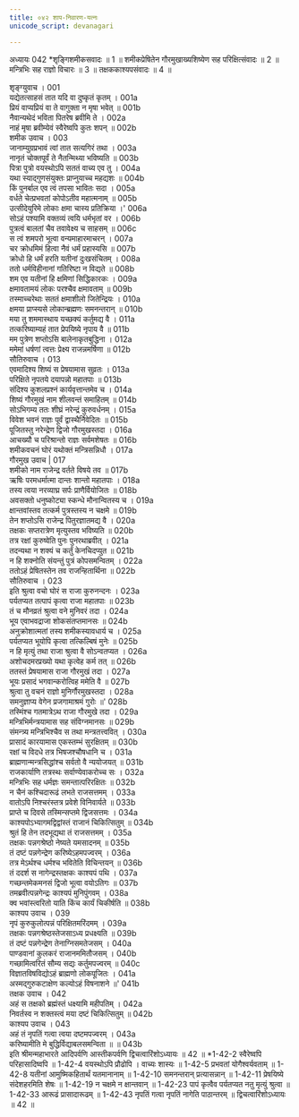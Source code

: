 ```yaml
---
title: ०४२ शाप-निवारण-यत्नः
unicode_script: devanagari

---
```



अध्यायः 042
*शृङ्गिशमीकसवादः ॥ 1 ॥ शमीकप्रेषितेन गौरमुखाख्यशिष्येण सह परिक्षित्संवादः ॥ 2 ॥ मन्त्रिभिः सह राज्ञो विचारः ॥ 3 ॥ तक्षककाश्यपसंवादः ॥ 4 ॥ 

शृङ्ग्युवाच । 	001  
यद्येतत्साहसं तात यदि वा दुष्कृतं कृतम् ।	001a  
प्रियं वाप्यप्रियं वा ते वागुक्ता न मृषा भवेत् ॥	001b  
नैवान्यथेदं भविता पितरेष ब्रवीमि ते ।	002a  
नाहं मृषा ब्रवीम्येवं स्वैरेष्वपि कुतः शपन् ॥	002b  
शमीक उवाच । 	003  
जानाम्युग्रप्रभावं त्वां तात सत्यगिरं तथा ।	003a  
नानृतं चोक्तपूर्वं ते नैतन्मिथ्या भविष्यति ॥	003b  
पित्रा पुत्रो वयस्थोऽपि सततं वाच्य एव तु ।	004a  
यथा स्याद्गुणसंयुक्तः प्राप्नुयाच्च महद्यशः ॥	004b  
किं पुनर्बाल एव त्वं तपसा भावितः सदा ।	005a  
वर्धते चेत्प्रभवतां कोपोऽतीव महात्मनाम् ॥	005b  
उत्सीदेयुरिमे लोकाः क्षमा चास्य प्रतिक्रिया ।'	006a  
सोऽहं पश्यामि वक्तव्यं त्वयि धर्मभृतां वर । 	006b  
पुत्रत्वं बालतां चैव तवावेक्ष्य च साहसम् ॥ 	006c  
स त्वं शमपरो भूत्वा वन्यमाहारमाचरन् ।	007a  
चर क्रोधमिमं हित्वा नैवं धर्मं प्रहास्यसि ॥	007b  
क्रोधो हि धर्मं हरति यतीनां दुःखसंचितम् ।	008a  
ततो धर्मविहीनानां गतिरिष्टा न विद्यते ॥	008b  
शम एव यतीनां हि क्षमिणां सिद्धिकारकः ।	009a  
क्षमावतामयं लोकः परश्चैव क्षमावताम् ॥	009b  
तस्माच्चरेथाः सततं क्षमाशीलो जितेन्द्रियः ।	010a  
क्षमया प्राप्स्यसे लोकान्ब्रह्मणः समनन्तरान् ॥	010b  
मया तु शममास्थाय यच्छक्यं कर्तुमद्य वै ।	011a  
तत्करिष्याम्यहं तात प्रेपयिष्ये नृपाय वै ॥	011b  
मम पुत्रेण शप्तोऽसि बालेनाकृतबुद्धिना ।	012a  
ममेमां धर्षणां त्वत्तः प्रेक्ष्य राजन्नमर्षिणा ॥	012b  
सौतिरुवाच । 	013  
एवमादिश्य शिष्यं स प्रेषयामास सुव्रतः ।	013a  
परिक्षिते नृपतये दयापन्नो महातपाः ॥	013b  
संदिश्य कुशलप्रश्नं कार्यवृत्तान्तमेव च ।	014a  
शिष्यं गौरमुखं नाम शीलवन्तं समाहितम् ॥	014b  
सोऽभिगम्य ततः शीघ्रं नरेन्द्रं कुरुवर्धनम् ।	015a  
विवेश भवनं राज्ञः पूर्वं द्वास्थैर्निवेदितः ॥	015b  
पूजितस्तु नरेन्द्रेण द्विजो गौरमुखस्तदा ।	016a  
आचख्यौ च परिश्रान्तो राज्ञः सर्वमशेषतः ॥	016b  
शमीकवचनं घोरं यथोक्तं मन्त्रिसन्निधौ ।	017a  
गौरमुख उवाच |	017  
शमीको नाम राजेन्द्र वर्तते विषये तव ॥	017b  
ऋषिः परमधर्मात्मा दान्तः शान्तो महातपाः ।	018a  
तस्य त्वया नरव्याघ्र सर्पः प्राणैर्वियोजितः ॥	018b  
अवसक्तो धनुष्कोट्या स्कन्धे मौनान्वितस्य च ।	019a  
क्षान्तवांस्तव तत्कर्म पुत्रस्तस्य न चक्षमे ॥	019b  
तेन शप्तोऽसि राजेन्द्र पितुरज्ञातमद्य वै ।	020a  
तक्षकः सप्तरात्रेण मृत्युस्तव भविष्यति ॥	020b  
तत्र रक्षां कुरुष्वेति पुनः पुनरथाब्रवीत् ।	021a  
तदन्यथा न शक्यं च कर्तुं केनचिदप्युत ॥	021b  
न हि शक्नोति संयन्तुं पुत्रं कोपसमन्वितम् ।	022a  
ततोऽहं प्रेषितस्तेन तव राजन्हितार्थिना ॥	022b  
सौतिरुवाच । 	023  
इति श्रुत्वा वचो घोरं स राजा कुरुनन्दनः ।	023a  
पर्यतप्यत तत्पापं कृत्वा राजा महातपाः ॥	023b  
तं च मौनव्रतं श्रुत्वा वने मुनिवरं तदा ।	024a  
भूय एवाभवद्राजा शोकसंतप्तमानसः ॥	024b  
अनुक्रोशात्मतां तस्य शमीकस्यावधार्य च ।	025a  
पर्यतप्यत भूयोपि कृत्वा तत्किल्बिषं मुनेः ॥	025b  
न हि मृत्युं तथा राजा श्रुत्वा वै सोऽन्वतप्यत ।	026a  
अशोचदमरप्रख्यो यथा कृत्वेह कर्म तत् ॥	026b  
ततस्तं प्रेषयामास राजा गौरमुखं तदा ।	027a  
भूयः प्रसादं भगवान्करोत्विह ममेति वै ॥	027b  
श्रुत्वा तु वचनं राज्ञो मुनिर्गौरमुखस्तदा ।	028a  
समनुज्ञाप्य वेगेन प्रजगामाश्रमं गुरोः ॥' 	028b  
तस्मिंश्च गतमात्रेऽथ राजा गौरमुखे तदा ।	029a  
मन्त्रिभिर्मन्त्रयामास सह संविग्नमानसः ॥	029b  
संमन्त्र्य मन्त्रिभिश्चैव स तथा मन्त्रतत्त्ववित् ।	030a  
प्रासादं कारयामास एकस्तम्भं सुरक्षितम् ॥	030b  
रक्षां च विदधे तत्र भिषजश्चौषधानि च ।	031a  
ब्राह्मणान्मन्त्रसिद्धांश्च सर्वतो वै न्ययोजयत् ॥	031b  
राजकार्याणि तत्रस्थः सर्वाण्येवाकरोच्च सः ।	032a  
मन्त्रिभिः सह धर्मज्ञः समन्तात्परिरक्षितः ॥	032b  
न चैनं कश्चिदारूढं लभते राजसत्तमम् ।	033a  
वातोऽपि निश्चरंस्तत्र प्रवेशे विनिवार्यते ॥	033b  
प्राप्ते च दिवसे तस्मिन्सप्तमे द्विजसत्तमः ।	034a  
काश्यपोऽभ्यागमद्विद्वांस्तं राजानं चिकित्सितुम् ॥	034b  
श्रुतं हि तेन तदभूद्यथा तं राजसत्तमम् ।	035a  
तक्षकः पन्नगश्रेष्ठो नेष्यते यमसादनम् ॥	035b  
तं दष्टं पन्नगेन्द्रेण करिष्येऽहमपज्वरम् ।	036a  
तत्र मेऽर्थश्च धर्मश्च भवितेति विचिन्तयन् ॥	036b  
तं ददर्श स नागेन्द्रस्तक्षकः काश्यपं पथि ।	037a  
गच्छन्तमेकमनसं द्विजो भूत्वा वयोऽतिगः ॥	037b  
तमब्रवीत्पन्नगेन्द्रः काश्यपं मुनिपुंगवम् ।	038a  
क्व भवांस्त्वरितो याति किंच कार्यं चिकीर्षति ॥	038b  
काश्यप उवाच । 	039  
नृपं कुरुकुलोत्पन्नं परिक्षितमरिंदमम् ।	039a  
तक्षकः पन्नगश्रेष्ठस्तेजसाऽध्य प्रधक्ष्यति ॥	039b  
तं दष्टं पन्नगेन्द्रेण तेनाग्निसमतेजसम् ।	040a  
पाण्डवानां कुलकरं राजानममितौजसम् । 	040b  
गच्छामित्वरितं सौम्य सद्यः कर्तुमपज्वरम् ॥ 	040c  
विज्ञातविषविद्योऽहं ब्राह्मणो लोकपूजितः ।	041a  
अस्मद्गुरुकटाक्षेण कल्योऽहं विषनाशने ॥' 	041b  
तक्षक उवाच । 	042  
अहं स तक्षको ब्रह्मंस्तं धक्ष्यामि महीपतिम् ।	042a  
निवर्तस्व न शक्तस्त्वं मया दष्टं चिकित्सितुम् ॥	042b  
काश्यप उवाच । 	043  
अहं तं नृपतिं गत्वा त्वया दष्टमपज्वरम् ।	043a  
करिष्यामीति मे बुद्धिर्विद्याबलसमन्विता ॥ ॥	043b  
इति श्रीमन्महाभारते आदिपर्वणि आस्तीकपर्वणि द्विचत्वारिंशोऽध्यायः ॥ 42 ॥ 
*1-42-2 स्वैरेष्वपि परिहासादिष्वपि ॥ 1-42-4 वयस्थोऽपि प्रौढोपि । वाच्यः शास्यः ॥ 1-42-5 प्रभवतां योगैश्वर्यवताम् ॥ 1-42-8 यतीनां आमुष्मिकहितार्थं यतमानानाम् ॥ 1-42-10 समनन्तरान् प्रत्यासन्नान् ॥ 1-42-11 प्रेषयिष्ये संदेशहरमिति शेषः ॥ 1-42-19 न चक्षमे न क्षान्तवान् ॥ 1-42-23 पापं कृत्वैव पर्यतप्यत नतु मृत्युं श्रुत्वा ॥ 1-42-33 आरूढं प्रासादारूढम् ॥ 1-42-43 नृपतिं गत्वा नृपतिं नागेति पाठान्तरम् ॥ द्विचत्वारिंशोऽध्यायः ॥ 42 ॥
